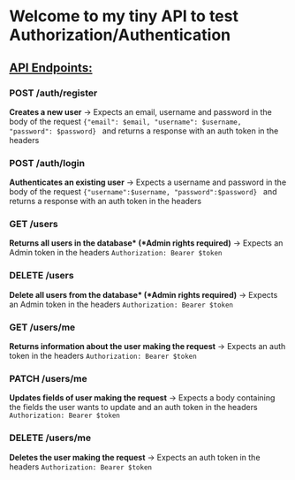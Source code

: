   <h1>Welcome to my tiny API to test Authorization/Authentication</h1>
  <h2><u>API Endpoints:</u></h2>

  <div>
    <h3> <span>POST</span> /auth/register</h3>
    <p><strong>Creates a new user</strong> -> Expects an email, username and password in the body of the request <code>{"email": $email, "username": $username, "password": $password} </code> and returns a response with an auth token in the headers</p>
    <h3> <span>POST</span> /auth/login</h3>
    <p><strong>Authenticates an existing user</strong> -> Expects a username and password in the body of the request <code>{"username":$username, "password":$password} </code> and returns a response with an auth token in the headers</p>
    <h3><span>GET</span> /users</h3>
    <p><strong>Returns all users in the database* (*Admin rights required)</strong> -> Expects an Admin token in the headers <code>Authorization: Bearer $token</code></p>
    <h3><span>DELETE</span> /users</h3>
    <p><strong>Delete all users from the database* (*Admin rights required)</strong> -> Expects an Admin token in the headers <code>Authorization: Bearer $token</code></p>
    <h3><span>GET</span> /users/me</h3>
    <p><strong>Returns information about the user making the request</strong> -> Expects an auth token in the headers <code>Authorization: Bearer $token</code></p>
    <h3><span>PATCH</span> /users/me</h3>
    <p><strong>Updates fields of user making the request</strong> -> Expects a body containing the fields the user wants to update and an auth token in the headers <code>Authorization: Bearer $token</code></p>
    <h3><span>DELETE</span> /users/me</h3>
    <p><strong>Deletes the user making the request</strong> -> Expects an auth token in the headers <code>Authorization: Bearer $token</code></p>
  </div>
